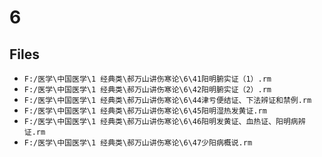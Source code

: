 # 6

## Files

- `F:/医学\中国医学\1 经典类\郝万山讲伤寒论\6\41阳明腑实证（1）.rm`
- `F:/医学\中国医学\1 经典类\郝万山讲伤寒论\6\42阳明腑实证（2）.rm`
- `F:/医学\中国医学\1 经典类\郝万山讲伤寒论\6\44津亏便结证、下法辨证和禁例.rm`
- `F:/医学\中国医学\1 经典类\郝万山讲伤寒论\6\45阳明湿热发黄证.rm`
- `F:/医学\中国医学\1 经典类\郝万山讲伤寒论\6\46阳明发黄证、血热证、阳明病辨证.rm`
- `F:/医学\中国医学\1 经典类\郝万山讲伤寒论\6\47少阳病概说.rm`
